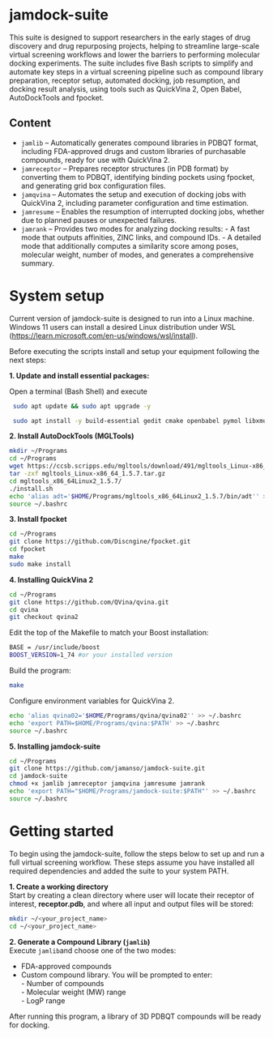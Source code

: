 # jamdock-suite
This suite is designed to support researchers in the early stages of drug discovery and drug repurposing projects, helping to streamline large-scale virtual screening workflows and lower the barriers to performing molecular docking experiments. The suite includes five Bash scripts to simplify and automate key steps in a virtual screening pipeline such as compound library preparation, receptor setup, automated docking, job resumption, and docking result analysis, using tools such as QuickVina 2, Open Babel, AutoDockTools and fpocket.

## Content

- `jamlib` – Automatically generates compound libraries in PDBQT format, including FDA-approved drugs and custom libraries of purchasable compounds, ready for use with QuickVina 2.
- `jamreceptor` – Prepares receptor structures (in PDB format) by converting them to PDBQT, identifying binding pockets using fpocket, and generating grid box configuration files.
- `jamqvina` – Automates the setup and execution of docking jobs with QuickVina 2, including parameter configuration and time estimation.
- `jamresume` – Enables the resumption of interrupted docking jobs, whether due to planned pauses or unexpected failures.
- `jamrank` – Provides two modes for analyzing docking results:
      - A fast mode that outputs affinities, ZINC links, and compound IDs.
      - A detailed mode that additionally computes a similarity score among poses, molecular weight, number of modes, and generates a comprehensive summary.

# System setup
Current version of jamdock-suite is designed to run into a Linux machine. Windows 11 users can install a desired Linux distribution under WSL (https://learn.microsoft.com/en-us/windows/wsl/install).

Before executing the scripts install and setup your equipment following the next steps:

**1. Update and install essential packages:**

Open a terminal (Bash Shell) and execute
```bash
 sudo apt update && sudo apt upgrade -y
```
```bash
 sudo apt install -y build-essential gedit cmake openbabel pymol libxmu6 wget bc git libboost1.74-all-dev xutils-dev
```
**2. Install AutoDockTools (MGLTools)**
```bash
mkdir ~/Programs
cd ~/Programs
wget https://ccsb.scripps.edu/mgltools/download/491/mgltools_Linux-x86_64_1.5.7.tar.gz
tar -zxf mgltools_Linux-x86_64_1.5.7.tar.gz
cd mgltools_x86_64Linux2_1.5.7/
./install.sh
echo 'alias adt='$HOME/Programs/mgltools_x86_64Linux2_1.5.7/bin/adt'' >> ~/.bashrc
source ~/.bashrc
```
**3. Install fpocket**
```bash
cd ~/Programs
git clone https://github.com/Discngine/fpocket.git
cd fpocket
make
sudo make install
```
**4. Installing QuickVina 2**
```bash
cd ~/Programs
git clone https://github.com/QVina/qvina.git
cd qvina
git checkout qvina2
```
Edit the top of the Makefile to match your Boost installation:
```bash
BASE = /usr/include/boost
BOOST_VERSION=1_74 #or your installed version
```
Build the program:
```bash
make
```
Configure environment variables for QuickVina 2.
```bash
echo 'alias qvina02='$HOME/Programs/qvina/qvina02'' >> ~/.bashrc
echo 'export PATH=$HOME/Programs/qvina:$PATH' >> ~/.bashrc
source ~/.bashrc
```
**5. Installing jamdock-suite**
```bash
cd ~/Programs
git clone https://github.com/jamanso/jamdock-suite.git
cd jamdock-suite
chmod +x jamlib jamreceptor jamqvina jamresume jamrank
echo 'export PATH="$HOME/Programs/jamdock-suite:$PATH"' >> ~/.bashrc
source ~/.bashrc
```
# Getting started
To begin using the jamdock-suite, follow the steps below to set up and run a full virtual screening workflow. These steps assume you have installed all required dependencies and added the suite to your system PATH.

**1. Create a working directory**\
Start by creating a clean directory where user will locate their receptor of interest, **receptor.pdb**,  and where all input and output files will be stored:
```bash
mkdir ~/<your_project_name>
cd ~/<your_project_name>
```

**2. Generate a Compound Library (`jamlib`)**\
Execute `jamlib`and choose one of the two modes:
- FDA-approved compounds
- Custom compound library. You will be prompted to enter:\
            - Number of compounds\
            - Molecular weight (MW) range\
            -  LogP range
 
After running this program, a library of 3D PDBQT compounds will be ready for docking.
